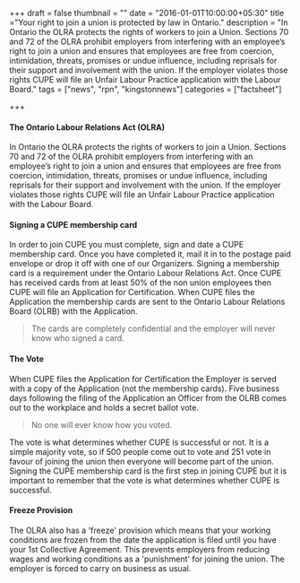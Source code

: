 +++
draft = false
thumbnail = ""
date = "2016-01-01T10:00:00+05:30"
title ="Your right to join a union is protected by law in Ontario."
description = "In Ontario the OLRA protects the rights of  workers to join a Union. Sections 70 and  72 of the OLRA prohibit employers from  interfering with an employee’s right to  join a union and ensures that employees  are free from coercion, intimidation,  threats, promises or undue influence,  including reprisals for their support and  involvement with the union. If the  employer violates those rights CUPE will  file an Unfair Labour Practice application  with the Labour Board."
tags = ["news", "rpn", "kingstonnews"] 
categories = ["factsheet"]

+++

#### The Ontario Labour Relations Act  (OLRA)

In Ontario the OLRA protects the rights of  workers to join a Union. Sections 70 and  72 of the OLRA prohibit employers from  interfering with an employee’s right to  join a union and ensures that employees  are free from coercion, intimidation,  threats, promises or undue influence,  including reprisals for their support and  involvement with the union. If the  employer violates those rights CUPE will  file an Unfair Labour Practice application  with the Labour Board.

#### Signing a CUPE membership card

In order to join CUPE you must complete,  sign and date a CUPE membership card.  Once you have completed it, mail it in to  the postage paid envelope or drop it off  with one of our Organizers. Signing a  membership card is a requirement under  the Ontario Labour Relations Act.  Once CUPE has received cards from at  least 50% of the non union employees  then CUPE will file an Application for  Certification. When CUPE files the  Application the membership cards are  sent to the Ontario Labour Relations  Board (OLRB) with the Application.

> The cards are completely confidential  and the employer will never know  who signed a card. 

#### The Vote

When CUPE files the Application for  Certification the Employer is served  with a copy of the Application (not the  membership cards). Five business days  following the filing of the Application an  Officer from the OLRB comes out to  the workplace and holds a secret  ballot vote.

> No one will ever know  how you voted. 

The vote is what determines whether  CUPE is successful or not. It is a simple  majority vote, so if 500 people come out  to vote and 251 vote in favour of joining  the union then everyone will become  part of the union. Signing the CUPE  membership card is the first step in  joining CUPE but it is important to  remember that the vote is what  determines whether CUPE is successful.

#### Freeze Provision

The OLRA also has a 'freeze' provision  which means that your working  conditions are frozen from the date the  application is filed until you have your  1st Collective Agreement. This  prevents employers from reducing  wages and working conditions as a  'punishment' for joining the union. The  employer is forced to carry on business  as usual.
